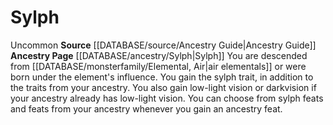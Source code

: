 ﻿---
id: '133'
name: Sylph
rarity: null
rus_type_level: null
source: '[[DATABASE/source/Ancestry Guide|Ancestry Guide]]'
trait: null
type: null

---
# Sylph

<span class="trait-uncommon item-trait">Uncommon</span>
**Source** [[DATABASE/source/Ancestry Guide|Ancestry Guide]] 
**Ancestry Page** [[DATABASE/ancestry/Sylph|Sylph]]
You are descended from [[DATABASE/monsterfamily/Elemental, Air|air elementals]] or were born under the element's influence. You gain the sylph trait, in addition to the traits from your ancestry. You also gain low-light vision or darkvision if your ancestry already has low-light vision. You can choose from sylph feats and feats from your ancestry whenever you gain an ancestry feat.
